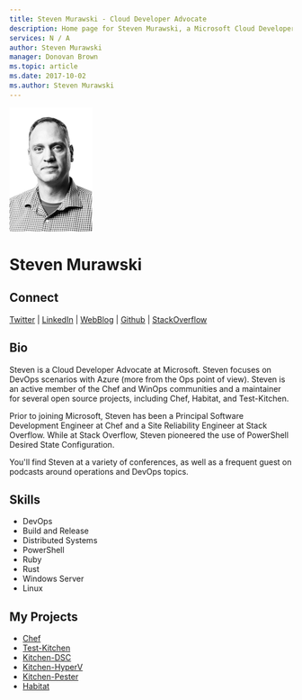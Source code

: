 ```yaml
---
title: Steven Murawski - Cloud Developer Advocate
description: Home page for Steven Murawski, a Microsoft Cloud Developer Advocate
services: N / A
author: Steven Murawski
manager: Donovan Brown
ms.topic: article
ms.date: 2017-10-02
ms.author: Steven Murawski
---
```


![Image of Steven Murawski](media/profiles/steven-murawski.png)

# Steven Murawski

## Connect
[Twitter](https://twitter.com/stevenmurawski) | [LinkedIn](https://linkedin.com/in/usepowershell) | [WebBlog](https://stevenmurawski.com) | [Github](https://github.com/smurawski) | [StackOverflow](https://stackoverflow.com/users/1233/steven-murawski)

## Bio

Steven is a Cloud Developer Advocate at Microsoft. Steven focuses on DevOps scenarios with Azure (more from the Ops point of view). Steven is an active member of the Chef and WinOps communities and a maintainer for several open source projects, including Chef, Habitat, and Test-Kitchen.

Prior to joining Microsoft, Steven has been a Principal Software Development Engineer at Chef and a Site Reliability Engineer at Stack Overflow.  While at Stack Overflow, Steven pioneered the use of PowerShell Desired State Configuration. 

You'll find Steven at a variety of conferences, as well as a frequent guest on podcasts around operations and DevOps topics. 

## Skills

* DevOps
* Build and Release
* Distributed Systems
* PowerShell
* Ruby
* Rust
* Windows Server
* Linux

## My Projects

* [Chef](https://github.com/chef/chef)
* [Test-Kitchen](https://github.com/test-kitchen/test-kitchen)
* [Kitchen-DSC](https://github.com/test-kitchen/kitchen-dsc)
* [Kitchen-HyperV](https://github.com/test-kitchen/kitchen-hyperv)
* [Kitchen-Pester](https://github.com/test-kitchen/kitchen-pester)
* [Habitat](https://github.com/habitat-sh/habitat)